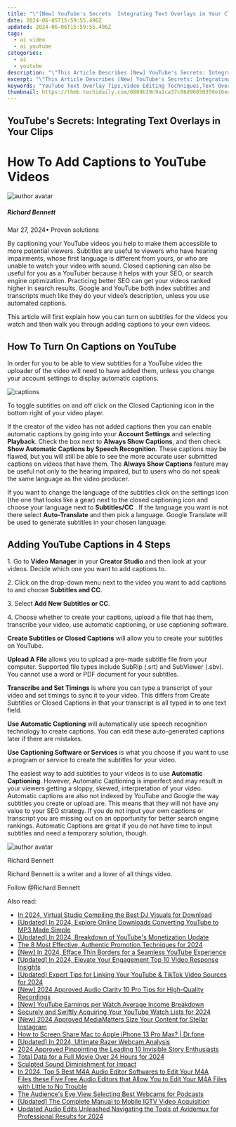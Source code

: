 ```yaml
---
title: "\"[New] YouTube's Secrets  Integrating Text Overlays in Your Clips\""
date: 2024-06-05T15:59:55.496Z
updated: 2024-06-06T15:59:55.496Z
tags:
  - ai video
  - ai youtube
categories:
  - ai
  - youtube
description: "\"This Article Describes [New] YouTube's Secrets: Integrating Text Overlays in Your Clips\""
excerpt: "\"This Article Describes [New] YouTube's Secrets: Integrating Text Overlays in Your Clips\""
keywords: "YouTube Text Overlay Tips,Video Editing Techniques,Text Overlay Design,Engaging YouTube Clips,Integrating Overlays in Videos,Effective Video Captions,Enhancing Video Content"
thumbnail: https://thmb.techidaily.com/6889b29c9a1ca37c06d96850359e16ed975462ec122694d578843a25c7f44c71.jpg
---
```


## YouTube's Secrets: Integrating Text Overlays in Your Clips

# How To Add Captions to YouTube Videos

![author avatar](https://images.wondershare.com/filmora/article-images/richard-bennett.jpg)

##### Richard Bennett

 Mar 27, 2024• Proven solutions

By captioning your YouTube videos you help to make them accessible to more potential viewers. Subtitles are useful to viewers who have hearing impairments, whose first language is different from yours, or who are unable to watch your video with sound. Closed captioning can also be useful for you as a YouTuber because it helps with your SEO, or search engine optimization. Practicing better SEO can get your videos ranked higher in search results. Google and YouTube both index subtitles and transcripts much like they do your video’s description, unless you use automated captions.

This article will first explain how you can turn on subtitles for the videos you watch and then walk you through adding captions to your own videos.

## How To Turn On Captions on YouTube

In order for you to be able to view subtitles for a YouTube video the uploader of the video will need to have added them, unless you change your account settings to display automatic captions.

![captions](https://images.wondershare.com/filmora/article-images/captions-how-to-turn-on.JPG)

To toggle subtitles on and off click on the Closed Captioning icon in the bottom right of your video player.

If the creator of the video has not added captions then you can enable automatic captions by going into your **Account Settings** and selecting **Playback**. Check the box next to **Always Show Captions**, and then check   **Show Automatic Captions by Speech Recognition**. These captions may be flawed, but you will still be able to see the more accurate user submitted captions on videos that have them. The **Always Show Captions** feature may be useful not only to the hearing impaired, but to users who do not speak the same language as the video producer.

If you want to change the language of the subtitles click on the settings icon (the one that looks like a gear) next to the closed captioning icon and choose your language next to   **Subtitles/CC** . If the language you want is not there select **Auto-Translate**  and then pick a language. Google Translate will be used to generate subtitles in your chosen language.

## Adding YouTube Captions in 4 Steps

1\. Go to **Video Manager** in your **Creator Studio** and then look at your videos. Decide which one you want to add captions to.

2\. Click on the drop-down menu next to the video you want to add captions to and choose **Subtitles and CC**.

3\. Select **Add New** **Subtitles or CC**.

4\. Choose whether to create your captions, upload a file that has them, transcribe your video, use automatic captioning, or use captioning software.

**Create Subtitles or Closed Captions** will allow you to create your subtitles on YouTube.

**Upload A File** allows you to upload a pre-made subtitle file from your computer. Supported file types include SubRip (.srt) and SubViewer (.sbv). You cannot use a word or PDF document for your subtitles.

**Transcribe and Set Timings** is where you can type a transcript of your video and set timings to sync it to your video. This differs from Create Subtitles or Closed Captions in that your transcript is all typed in to one text field.

**Use Automatic Captioning** will automatically use speech recognition technology to create captions. You can edit these auto-generated captions later if there are mistakes.

**Use Captioning Software or Services** is what you choose if you want to use a program or service to create the subtitles for your video.

The easiest way to add subtitles to your videos is to use **Automatic Captioning**. However, Automatic Captioning is imperfect and may result in your viewers getting a sloppy, skewed, interpretation of your video. Automatic captions are also not indexed by YouTube and Google the way subtitles you create or upload are. This means that they will not have any value to your SEO strategy. If you do not input your own captions or transcript you are missing out on an opportunity for better search engine rankings. Automatic Captions are great if you do not have time to input subtitles and need a temporary solution, though.

![author avatar](https://images.wondershare.com/filmora/article-images/richard-bennett.jpg)

Richard Bennett

Richard Bennett is a writer and a lover of all things video.

Follow @Richard Bennett

<span class="atpl-alsoreadstyle">Also read:</span>
<div><ul>
<li><a href="https://facebook-video-share.techidaily.com/in-2024-virtual-studio-compiling-the-best-dj-visuals-for-download/"><u>In 2024, Virtual Studio  Compiling the Best DJ Visuals for Download</u></a></li>
<li><a href="https://facebook-video-share.techidaily.com/updated-in-2024-explore-online-downloads-converting-youtube-to-mp3-made-simple/"><u>[Updated] In 2024, Explore Online Downloads  Converting YouTube to MP3 Made Simple</u></a></li>
<li><a href="https://facebook-video-share.techidaily.com/updated-in-2024-breakdown-of-youtubes-monetization-update/"><u>[Updated] In 2024, Breakdown of YouTube's Monetization Update</u></a></li>
<li><a href="https://facebook-video-share.techidaily.com/the-8-most-effective-authentic-promotion-techniques-for-2024/"><u>The 8 Most Effective, Authentic Promotion Techniques for 2024</u></a></li>
<li><a href="https://facebook-video-share.techidaily.com/new-in-2024-efface-thin-borders-for-a-seamless-youtube-experience/"><u>[New] In 2024, Efface Thin Borders for a Seamless YouTube Experience</u></a></li>
<li><a href="https://facebook-video-share.techidaily.com/updated-in-2024-elevate-your-engagement-top-10-video-response-insights/"><u>[Updated] In 2024, Elevate Your Engagement  Top 10 Video Response Insights</u></a></li>
<li><a href="https://facebook-video-share.techidaily.com/updated-expert-tips-for-linking-your-youtube-and-tiktok-video-sources-for-2024/"><u>[Updated] Expert Tips for Linking Your YouTube & TikTok Video Sources for 2024</u></a></li>
<li><a href="https://facebook-video-share.techidaily.com/new-2024-approved-audio-clarity-10-pro-tips-for-high-quality-recordings/"><u>[New] 2024 Approved  Audio Clarity  10 Pro Tips for High-Quality Recordings</u></a></li>
<li><a href="https://facebook-video-share.techidaily.com/new-youtube-earnings-per-watch-average-income-breakdown/"><u>[New] YouTube Earnings per Watch  Average Income Breakdown</u></a></li>
<li><a href="https://facebook-video-share.techidaily.com/securely-and-swiftly-acquiring-your-youtube-watch-lists-for-2024/"><u>Securely and Swiftly Acquiring Your YouTube Watch Lists for 2024</u></a></li>
<li><a href="https://instagram-videos.techidaily.com/new-2024-approved-mediamatters-size-your-content-for-stellar-instagram/"><u>[New] 2024 Approved  MediaMatters  Size Your Content for Stellar Instagram</u></a></li>
<li><a href="https://screen-mirror.techidaily.com/how-to-screen-share-mac-to-apple-iphone-13-pro-max-drfone-by-drfone-ios/"><u>How to Screen Share Mac to Apple iPhone 13 Pro Max? | Dr.fone</u></a></li>
<li><a href="https://screen-activity-recording.techidaily.com/updated-in-2024-ultimate-razer-webcam-analysis/"><u>[Updated] In 2024, Ultimate Razer Webcam Analysis</u></a></li>
<li><a href="https://instagram-video-files.techidaily.com/2024-approved-pinpointing-the-leading-10-invisible-story-enthusiasts/"><u>2024 Approved  Pinpointing the Leading 10 Invisible Story Enthusiasts</u></a></li>
<li><a href="https://some-guidance.techidaily.com/total-data-for-a-full-movie-over-24-hours-for-2024/"><u>Total Data for a Full Movie Over 24 Hours for 2024</u></a></li>
<li><a href="https://extra-hints.techidaily.com/sculpted-sound-diminishment-for-impact/"><u>Sculpted Sound Diminishment for Impact</u></a></li>
<li><a href="https://ai-video-tools.techidaily.com/in-2024-top-5-best-m4a-audio-editor-softwares-to-edit-your-m4a-filesthese-five-free-audio-editors-that-allow-you-to-edit-your-m4a-files-with-little-to-no-tr/"><u>In 2024, Top 5 Best M4A Audio Editor Softwares to Edit Your M4A Files,these Five Free Audio Editors that Allow You to Edit Your M4A Files with Little to No Trouble</u></a></li>
<li><a href="https://extra-hints.techidaily.com/the-audiences-eye-view-selecting-best-webcams-for-podcasts/"><u>The Audience's Eye View  Selecting Best Webcams for Podcasts</u></a></li>
<li><a href="https://instagram-video-recordings.techidaily.com/updated-the-complete-manual-to-mobile-igtv-video-acquisition/"><u>[Updated] The Complete Manual to Mobile IGTV Video Acquisition</u></a></li>
<li><a href="https://voice-adjusting.techidaily.com/updated-audio-edits-unleashed-navigating-the-tools-of-avidemux-for-professional-results-for-2024/"><u>Updated Audio Edits Unleashed Navigating the Tools of Avidemux for Professional Results for 2024</u></a></li>
</ul></div>

<ins class="adsbygoogle"
      style="display:block"
      data-ad-client="ca-pub-7571918770474297"
      data-ad-slot="8358498916"
      data-ad-format="auto"
      data-full-width-responsive="true"></ins>